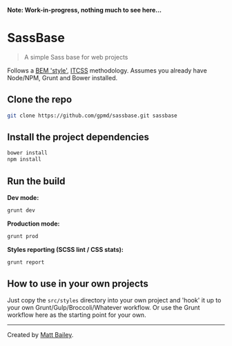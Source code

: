 **Note: Work-in-progress, nothing much to see here...**

# SassBase

> A simple Sass base for web projects

Follows a [BEM 'style'](http://csswizardry.com/2013/01/mindbemding-getting-your-head-round-bem-syntax/), [ITCSS](https://speakerdeck.com/dafed/managing-css-projects-with-itcss) methodology. Assumes you already have Node/NPM, Grunt and Bower installed.

## Clone the repo

```bash
git clone https://github.com/gpmd/sassbase.git sassbase
```

## Install the project dependencies

```bash
bower install
npm install
```

## Run the build

**Dev mode:**

```bash
grunt dev
```

**Production mode:**

```bash
grunt prod
```

**Styles reporting (SCSS lint / CSS stats):**

```bash
grunt report
```

## How to use in your own projects

Just copy the `src/styles` directory into your own project and 'hook' it up to your own Grunt/Gulp/Broccoli/Whatever workflow. Or use the Grunt workflow here as the starting point for your own.

---

Created by [Matt Bailey](http://mattbailey.io/).
